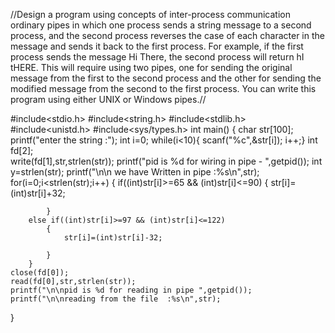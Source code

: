 //Design a program using concepts of inter-process communication ordinary pipes in which
one process sends a string message to a second process, and the second process reverses
the case of each character in the message and sends it back to the first process. For example,
if the first process sends the message Hi There, the second process will return hI tHERE.
This will require using two pipes, one for sending the original message from the first to the 
second process and the other for sending the modified message from the second to the first
process. You can write this program using either UNIX or Windows pipes.//


#include<stdio.h>
#include<string.h>
#include<stdlib.h>
#include<unistd.h>
#include<sys/types.h>
int main()
{
	char str[100];
	printf("enter the string :");
	int i=0;
	while(i<10){
	scanf("%c",&str[i]);
	i++;}
	int fd[2];	
	write(fd[1],str,strlen(str));
	printf("pid is %d for wiring in pipe - ",getpid());
	int y=strlen(str);
	printf("\n\n we have Written in pipe :%s\n",str);	
	for(i=0;i<strlen(str);i++)
		{
		if((int)str[i]>=65 && (int)str[i]<=90)
			{
				str[i]=(int)str[i]+32;
			
			}
		else if((int)str[i]>=97 && (int)str[i]<=122)
			{
				str[i]=(int)str[i]-32;
			
			}
		}
	close(fd[0]);
	read(fd[0],str,strlen(str));
	printf("\n\npid is %d for reading in pipe ",getpid());
	printf("\n\nreading from the file  :%s\n",str);
	
}

